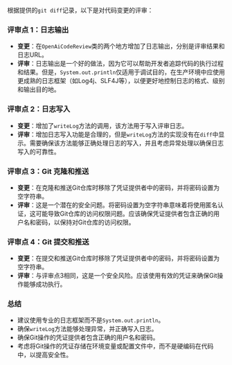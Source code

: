根据提供的`git diff`记录，以下是对代码变更的评审：

### 评审点 1：日志输出
- **变更**：在`OpenAiCodeReview`类的两个地方增加了日志输出，分别是评审结果和日志URL。
- **评审**：日志输出是一个好的做法，因为它可以帮助开发者追踪代码的执行过程和结果。但是，`System.out.println`仅适用于调试目的，在生产环境中应使用更成熟的日志框架（如Log4j、SLF4J等），以便更好地控制日志的格式、级别和输出目的地。

### 评审点 2：日志写入
- **变更**：增加了`writeLog`方法的调用，该方法用于写入评审日志。
- **评审**：增加日志写入功能是合理的，但是`writeLog`方法的实现没有在`diff`中显示。需要确保该方法能够正确处理日志的写入，并且考虑异常处理以确保日志写入的可靠性。

### 评审点 3：Git 克隆和推送
- **变更**：在克隆和推送Git仓库时移除了凭证提供者中的密码，并将密码设置为空字符串。
- **评审**：这是一个潜在的安全问题。将密码设置为空字符串意味着将使用匿名认证，这可能导致Git仓库的访问权限问题。应该确保凭证提供者包含正确的用户名和密码，以保持对Git仓库的访问权限。

### 评审点 4：Git 提交和推送
- **变更**：在提交和推送Git仓库时移除了凭证提供者中的密码，并将密码设置为空字符串。
- **评审**：与评审点3相同，这是一个安全风险。应该使用有效的凭证来确保Git操作能够成功执行。

### 总结
- 建议使用专业的日志框架而不是`System.out.println`。
- 确保`writeLog`方法能够处理异常，并正确写入日志。
- 确保Git操作的凭证提供者包含正确的用户名和密码。
- 考虑将Git操作的凭证存储在环境变量或配置文件中，而不是硬编码在代码中，以提高安全性。